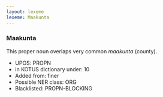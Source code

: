 ```yaml
---
layout: lexeme
lexeme: Maakunta
---
```


###  Maakunta

This proper noun overlaps  very common *maakunta* (county).
* UPOS:  PROPN
* in KOTUS dictionary under:  10
* Added from:  finer
* Possible NER class:  ORG
* Blacklisted:  PROPN-BLOCKING

